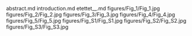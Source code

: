 abstract.md
introduction.md
etettet__.md
figures/Fig_1/Fig_1.jpg
figures/Fig_2/Fig_2.jpg
figures/Fig_3/Fig_3.jpg
figures/Fig_4/Fig_4.jpg
figures/Fig_5/Fig_5.jpg
figures/Fig_S1/Fig_S1.jpg
figures/Fig_S2/Fig_S2.jpg
figures/Fig_S3/Fig_S3.jpg